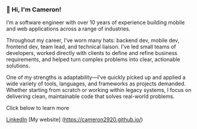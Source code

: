 ### 👋 Hi, I'm Cameron!
I’m a software engineer with over 10 years of experience building mobile and web applications across a range of industries.

Throughout my career, I’ve worn many hats: backend dev, mobile dev, frontend dev, team lead, and technical liaison. I’ve led small teams of developers, worked directly with clients to define and refine business requirements, and helped turn complex problems into clear, actionable solutions.

One of my strengths is adaptability—I’ve quickly picked up and applied a wide variety of tools, languages, and frameworks as projects demanded. Whether starting from scratch or working within legacy systems, I focus on delivering clean, maintainable code that solves real-world problems.

Click below to learn more

[LinkedIn]( https://www.linkedin.com/in/cameron-ramsay-a331a136a?utm_source=share&utm_campaign=share_via&utm_content=profile&utm_medium=android_app)
[My website] (https://cameron2920.github.io/)
